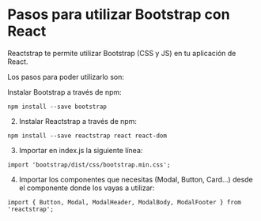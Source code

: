

# Pasos para utilizar Bootstrap con React

Reactstrap te permite utilizar Bootstrap (CSS y JS) en tu aplicación de React.


Los pasos para poder utilizarlo son:


Instalar Bootstrap a través de npm:

```npm install --save bootstrap```



2. Instalar Reactstrap a través de npm:

```npm install --save reactstrap react react-dom```



3. Importar en index.js la siguiente línea:

```import 'bootstrap/dist/css/bootstrap.min.css';```



4. Importar los componentes que necesitas (Modal, Button, Card…) desde el componente donde los vayas a utilizar:

```import { Button, Modal, ModalHeader, ModalBody, ModalFooter } from 'reactstrap';```
